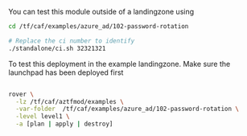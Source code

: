 You can test this module outside of a landingzone using

```bash
cd /tf/caf/examples/azure_ad/102-password-rotation

# Replace the ci number to identify 
./standalone/ci.sh 32321321

```

To test this deployment in the example landingzone. Make sure the launchpad has been deployed first

```bash

rover \
  -lz /tf/caf/aztfmod/examples \
  -var-folder  /tf/caf/examples/azure_ad/102-password-rotation \
  -level level1 \
  -a [plan | apply | destroy]

```
